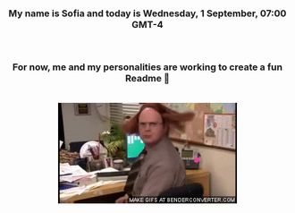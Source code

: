 


<div align="center">
<h3 >My name is Sofia and today is Wednesday, 1 September, 07:00 GMT-4</h3><br>
<h3 >For now, me and my personalities are working to create a fun Readme 👋
</h3><br>
<img src='img/dwight.gif' alt='working...'/>
</div>
